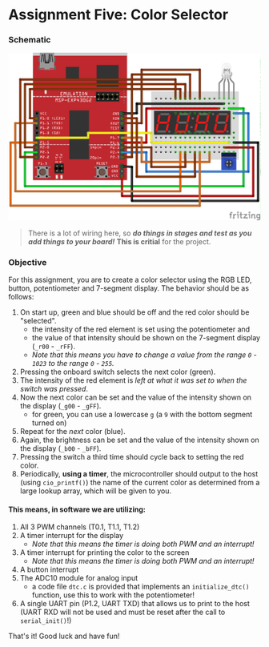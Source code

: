 # Assignment Five: Color Selector

### Schematic

<img src="suggested_wiring.png">

>There is a lot of wiring here, so _**do things in stages and test as you add things to your board!**_ **This is critial** for the project.

### Objective

For this assignment, you are to create a color selector using the RGB LED, button, potentiometer and 7-segment display. The behavior should be as follows:

1. On start up, green and blue should be off and the red color should be "selected".
    - the intensity of the red element is set using the potentiometer and
    - the value of that intensity should be shown on the 7-segment display (`_r00` - `_rFF`).
    - _Note that this means you have to change a value from the range `0` - `1023` to the range `0` - `255`._
1. Pressing the onboard switch selects the next color (green).
1. The intensity of the red element is _left at what it was set to when the switch was pressed_.
1. Now the next color can be set and the value of the intensity shown on the display (`_g00` - `_gFF`).
    - for green, you can use a lowercase `g` (a `9` with the bottom segment turned on)
1. Repeat for the _next_ color (blue).
1. Again, the brightness can be set and the value of the intensity shown on the display (`_b00` - `_bFF`).
1. Pressing the switch a third time should cycle back to setting the red color.
1. Periodically, **using a timer**, the microcontroller should output to the host (using `cio_printf()`) the name of the current color as determined from a large lookup array, which will be given to you.

#### This means, in software we are utilizing:

1. All 3 PWM channels (T0.1, T1.1, T1.2)
1. A timer interrupt for the display
    - _Note that this means the timer is doing both PWM and an interrupt!_
1. A timer interrupt for printing the color to the screen
    - _Note that this means the timer is doing both PWM and an interrupt!_
1. A button interrupt
1. The ADC10 module for analog input
    - a code file `dtc.c` is provided that implements an `initialize_dtc()` function, use this to work with the potentiometer!
1. A single UART pin (P1.2, UART TXD) that allows us to print to the host (UART RXD will not be used and must be reset after the call to `serial_init()`!)

That's it! Good luck and have fun!

